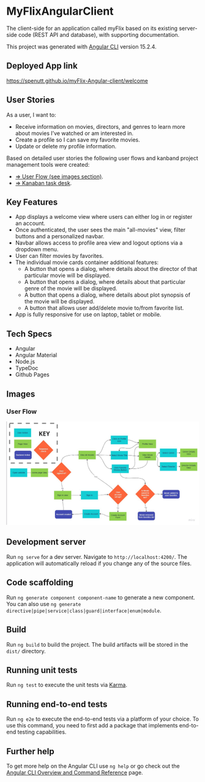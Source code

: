 # MyFlixAngularClient

The client-side for an application called myFlix based on its existing server-side code (REST API and database), with supporting documentation.


This project was generated with [Angular CLI](https://github.com/angular/angular-cli) version 15.2.4.

## Deployed App link 

https://spenutt.github.io/myFlix-Angular-client/welcome

## User Stories

As a user, I want to:
* Receive information on movies, directors, and genres to learn more about movies I’ve watched or am interested in.
* Create a profile so I can save my favorite movies.
* Update or delete my profile information.

Based on detailed user stories the following user flows and kanband project management tools were created: 

* [=> User Flow (see images section)](#images).
* [=> Kanaban task desk](https://trello.com/b/9bjHXr78/cf-achievement-6).

## Key Features

* App displays a welcome view where users can either log in or register an account.
* Once authenticated, the user sees the main "all-movies" view, filter buttons and a personalized navbar.
* Navbar allows access to profile area view and logout options via a dropdown menu.
* User can filter movies by favorites.
* The individual movie cards container additional features:
    * A button that opens a dialog,​ where details about the director of that particular movie will be displayed.
    * A button that opens a dialog,​ where details about that particular genre of the movie will be displayed.
    * A button that opens a dialog,​ where details about plot synopsis of the movie will be displayed.
    * A button that allows user add/delete movie to/from favorite list.
* App is fully responsive for use on laptop, tablet or mobile.


## Tech Specs

* Angular 
* Angular Material 
* Node.js
* TypeDoc 
* Github Pages

## Images

### User Flow 
![Welcome to myFlix](/images/userFlow.jpg)

## Development server

Run `ng serve` for a dev server. Navigate to `http://localhost:4200/`. The application will automatically reload if you change any of the source files.

## Code scaffolding

Run `ng generate component component-name` to generate a new component. You can also use `ng generate directive|pipe|service|class|guard|interface|enum|module`.

## Build

Run `ng build` to build the project. The build artifacts will be stored in the `dist/` directory.

## Running unit tests

Run `ng test` to execute the unit tests via [Karma](https://karma-runner.github.io).

## Running end-to-end tests

Run `ng e2e` to execute the end-to-end tests via a platform of your choice. To use this command, you need to first add a package that implements end-to-end testing capabilities.

## Further help

To get more help on the Angular CLI use `ng help` or go check out the [Angular CLI Overview and Command Reference](https://angular.io/cli) page.
